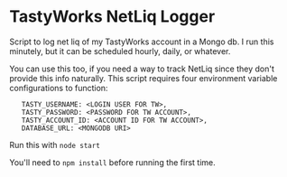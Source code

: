 # TastyWorks NetLiq Logger
 
 Script to log net liq of my TastyWorks account in a Mongo db. I run this minutely, but it can be scheduled hourly, daily, or whatever.

 You can use this too, if you need a way to track NetLiq since they don't provide this info naturally. This script requires four environment variable configurations to function:

 ```
    TASTY_USERNAME: <LOGIN USER FOR TW>,
    TASTY_PASSWORD: <PASSWORD FOR TW ACCOUNT>,
    TASTY_ACCOUNT_ID: <ACCOUNT ID FOR TW ACCOUNT>,
    DATABASE_URL: <MONGODB URI>
 ```

 Run this with `node start`

 You'll need to `npm install` before running the first time.